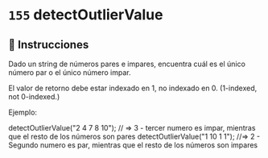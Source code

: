 # `155` detectOutlierValue

## 📝 Instrucciones

Dado un string de números pares e impares, encuentra cuál es el único número par o el único número impar.

El valor de retorno debe estar indexado en 1, no indexado en 0. (1-indexed, not 0-indexed.)

Ejemplo:

detectOutlierValue("2 4 7 8 10"); // => 3 - tercer numero es impar, mientras que el resto de los números son pares
detectOutlierValue("1 10 1 1");  //=> 2 - Segundo numero es par, mientras que el resto de los números son impares